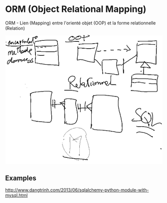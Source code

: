 # ORM (Object Relational Mapping)

ORM - Lien (Mapping) entre l'orienté objet (OOP) et la forme relationnelle (Relation) 

![alt tag](https://github.com/CollegeBoreal/INF1006-16A/blob/master/6.ORM/ORM.png)

## Examples
http://www.dangtrinh.com/2013/06/sqlalchemy-python-module-with-mysql.html
